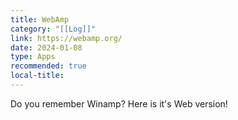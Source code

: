```yaml
---
title: WebAmp
category: "[[Log]]"
link: https://webamp.org/
date: 2024-01-08
type: Apps
recommended: true
local-title:
---
```

Do you remember Winamp? Here is it's Web version! 